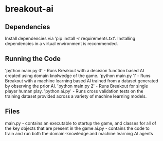 # breakout-ai

## Dependencies 
Install dependencies via 'pip install -r requirements.txt'. Installing dependencies in a virtual environment is recommended. 

## Running the Code 
'python main.py 0' - Runs Breakout with a decision function based AI created using domain knolwedge of the game. 
'python main.py 1' - Runs Breakout with a machine learning based AI trained from a dataset generated by observing the prior AI. 
'python main.py 2' - Runs Breakout for single player human play. 
'python ai.py' - Runs cross validation tests on the training dataset provided across a variety of machine learning models. 

## Files 
main.py - contains an executable to startup the game, and classes for all of the key objects that are present in the game
ai.py - contains the code to train and run both the domain-knowledge and machine learning AI agents 
